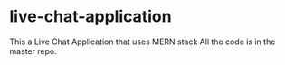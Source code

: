 # live-chat-application
This a Live Chat Application that uses MERN stack
All the code is in the master repo.
